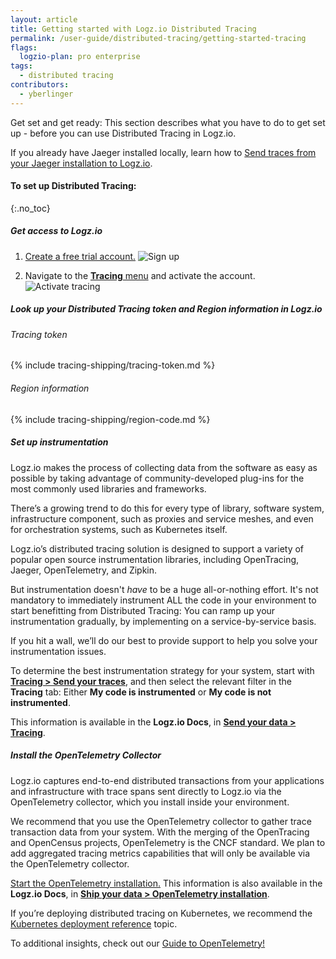 ```yaml
---
layout: article
title: Getting started with Logz.io Distributed Tracing
permalink: /user-guide/distributed-tracing/getting-started-tracing
flags:
  logzio-plan: pro enterprise
tags:
  - distributed tracing
contributors:
  - yberlinger
---
```

Get set and get ready: This section describes what you have to do to get set up - before you can use Distributed Tracing in Logz.io.

If you already have Jaeger installed locally, learn how to [Send traces from your Jaeger installation to Logz.io](https://deploy-preview-1368--logz-docs.netlify.app/shipping/tracing-sources/jaeger-collector.html).


#### To set up Distributed Tracing: 
{:.no_toc}  

<div class="tasklist">

##### Get access to Logz.io

1. [Create a free trial account.](https://logz.io/freetrial-choose/)
   ![Sign up](https://dytvr9ot2sszz.cloudfront.net/logz-docs/distributed-tracing/trial_signup.png)

2. Navigate to the [**Tracing** menu](https://app.logz.io/#/dashboard/jaeger) and activate the account.
   ![Activate tracing](https://dytvr9ot2sszz.cloudfront.net/logz-docs/distributed-tracing/tracing_activate.png)
   
<!--Step 2 is not accurate or clear -->

##### Look up your Distributed Tracing token and Region information in Logz.io

###### Tracing token
{% include tracing-shipping/tracing-token.md %}

###### Region information
{% include tracing-shipping/region-code.md %}


##### Set up instrumentation

Logz.io makes the process of collecting data from the software as easy as possible by taking advantage of community-developed plug-ins for the most commonly used libraries and frameworks. 

There’s a growing trend to do this for every type of library, software system, infrastructure component, such as proxies and service meshes, and even for orchestration systems, such as Kubernetes itself.

Logz.io’s distributed tracing solution is designed to support a variety of popular open source instrumentation libraries, including OpenTracing, Jaeger, OpenTelemetry, and Zipkin.    

But instrumentation doesn't *have* to be a huge all-or-nothing effort. It's not mandatory to immediately instrument ALL the code in your environment to start benefitting from Distributed Tracing: You can ramp up your instrumentation gradually, by implementing on a service-by-service basis.  

If you hit a wall, we’ll do our best to provide support to help you solve your instrumentation issues. 

To determine the best instrumentation strategy for your system, start with [**Tracing > Send your traces**](https://app.logz.io/#/dashboard/send-your-data?tag=all&collection=tracing-sources&accountIds=true), and then select the relevant filter in the **Tracing** tab: Either **My code is instrumented** or **My code is not instrumented**. 

This information is available in the **Logz.io Docs**, in [**Send your data > Tracing**](https://docs.logz.io/shipping/#tracing-sources).


##### Install the OpenTelemetry Collector

Logz.io captures end-to-end distributed transactions from your applications and infrastructure with trace spans sent directly to Logz.io via the OpenTelemetry collector, which you install inside your environment.

We recommend that you use the OpenTelemetry collector to gather trace transaction data from your system. With the merging of the OpenTracing and OpenCensus projects, OpenTelemetry is the CNCF standard. We plan to add aggregated tracing metrics capabilities that will only be available via the OpenTelemetry collector.

[Start the OpenTelemetry installation.](https://app.logz.io/#/dashboard/send-your-data/tracing-sources/opentelemetry) 
This information is also available in the **Logz.io Docs**, in [**Ship your data > OpenTelemetry installation**](https://docs.logz.io/shipping/tracing-sources/opentelemetry.html).

If you’re deploying distributed tracing on Kubernetes, we recommend the [Kubernetes deployment reference](https://docs.logz.io/user-guide/user-guide/distributed-tracing/k8s-deployment) topic.

To additional insights, check out our [Guide to OpenTelemetry!](https://logz.io/learn/opentelemetry-guide/)
